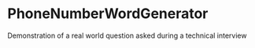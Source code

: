 # PhoneNumberWordGenerator
Demonstration of a real world question asked during a technical interview
